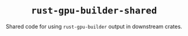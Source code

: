 <div align="center">

# `rust-gpu-builder-shared`

Shared code for using `rust-gpu-builder` output in downstream crates.

</div>

